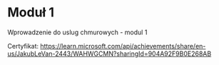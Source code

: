 # Moduł 1
Wprowadzenie do uslug chmurowych - modul 1


Certyfikat:
https://learn.microsoft.com/api/achievements/share/en-us/JakubLeVan-2443/WAHWGCMN?sharingId=904A92F9B0E268AB
